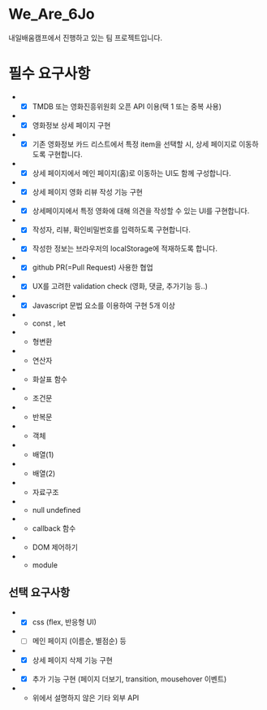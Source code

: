 # We_Are_6Jo

내일배움캠프에서 진행하고 있는 팀 프로젝트입니다.

# 필수 요구사항

- - [x] TMDB 또는 영화진흥위원회 오픈 API 이용(택 1 또는 중복 사용)
- - [x] 영화정보 상세 페이지 구현
- - [x] 기존 영화정보 카드 리스트에서 특정 item을 선택할 시, 상세 페이지로 이동하도록 구현합니다.
- - [x] 상세 페이지에서 메인 페이지(홈)로 이동하는 UI도 함께 구성합니다.
- - [x] 상세 페이지 영화 리뷰 작성 기능 구현
- - [x] 상세페이지에서 특정 영화에 대해 의견을 작성할 수 있는 UI를 구현합니다.
- - [x] 작성자, 리뷰, 확인비밀번호를 입력하도록 구현합니다.
- - [x] 작성한 정보는 브라우저의 localStorage에 적재하도록 합니다.
- - [x] github PR(=Pull Request) 사용한 협업
- - [x] UX를 고려한 validation check (영화, 댓글, 추가기능 등..)
- - [x] Javascript 문법 요소를 이용하여 구현 5개 이상
- - const , let
- - 형변환
- - 연산자
- - 화살표 함수
- - 조건문
- - 반복문
- - 객체
- - 배열(1)
- - 배열(2)
- - 자료구조
- - null undefined
- - callback 함수
- - DOM 제어하기
- - module

## 선택 요구사항

- - [x] css (flex, 반응형 UI)
- - [ ] 메인 페이지 (이름순, 별점순) 등
- - [x] 상세 페이지 삭제 기능 구현
- - [x] 추가 기능 구현 (페이지 더보기, transition, mousehover 이벤트)
- - 위에서 설명하지 않은 기타 외부 API
